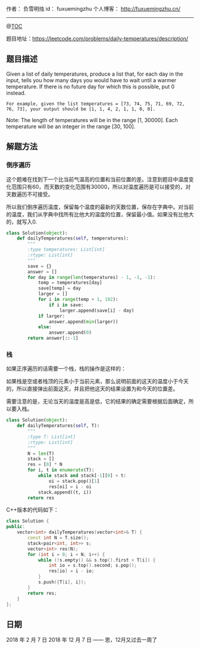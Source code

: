 
作者： 负雪明烛
id：	fuxuemingzhu
个人博客：	http://fuxuemingzhu.cn/

---
@[TOC](目录)

题目地址：https://leetcode.com/problems/daily-temperatures/description/

## 题目描述

Given a list of daily temperatures, produce a list that, for each day in the input, tells you how many days you would have to wait until a warmer temperature. If there is no future day for which this is possible, put 0 instead.

    For example, given the list temperatures = [73, 74, 75, 71, 69, 72, 76, 73], your output should be [1, 1, 4, 2, 1, 1, 0, 0].

Note: The length of temperatures will be in the range [1, 30000]. Each temperature will be an integer in the range [30, 100].

## 解题方法

### 倒序遍历

这个题难在找到下一个比当前气温高的位置和当前位置的差。注意到题目中温度变化范围只有60，而天数的变化范围有30000，所以对温度遍历是可以接受的，对天数遍历不可接受。

所以我们倒序遍历温度，保留每个温度的最新的天数位置，保存在字典中。对当前的温度，我们从字典中找所有比他大的温度的位置，保留最小值。如果没有比他大的，就写入0.

```python
class Solution(object):
    def dailyTemperatures(self, temperatures):
        """
        :type temperatures: List[int]
        :rtype: List[int]
        """
        save = {}
        answer = []
        for day in range(len(temperatures) - 1, -1, -1):
            temp = temperatures[day]
            save[temp] = day
            larger = []
            for i in range(temp + 1, 102):
                if i in save:
                    larger.append(save[i] - day)
            if larger:
                answer.append(min(larger))
            else:
                answer.append(0)
        return answer[::-1]
```

### 栈

如果正序遍历的话需要一个栈，栈的操作是这样的：

如果栈是空或者栈顶的元素小于当前元素，那么说明前面的这天的温度小于今天的，所以直接弹出前面这天，并且把他这天的结果设置为和今天的位置差。

需要注意的是，无论当天的温度是高是低，它的结果的确定需要根据后面确定，所以要入栈。

```python
class Solution(object):
    def dailyTemperatures(self, T):
        """
        :type T: List[int]
        :rtype: List[int]
        """
        N = len(T)
        stack = []
        res = [0] * N
        for i, t in enumerate(T):
            while stack and stack[-1][0] < t:
                oi = stack.pop()[1]
                res[oi] = i - oi
            stack.append((t, i))
        return res
```

C++版本的代码如下：

```cpp
class Solution {
public:
    vector<int> dailyTemperatures(vector<int>& T) {
        const int N = T.size();
        stack<pair<int, int>> s;
        vector<int> res(N);
        for (int i = 0; i < N; i++) {
            while (!s.empty() && s.top().first < T[i]) {
                int io = s.top().second; s.pop();
                res[io] = i - io;
            }
            s.push({T[i], i});
        }
        return res;
    }
};
```

## 日期

2018 年 2 月 7 日 
2018 年 12 月 7 日 —— 恩，12月又过去一周了
